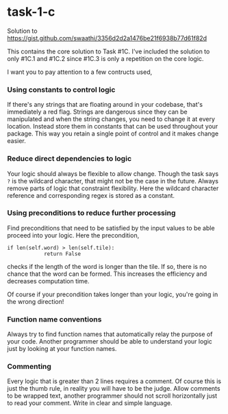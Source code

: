 # task-1-c
Solution to https://gist.github.com/swaathi/3356d2d2a1476be21f6938b77d61f82d

This contains the core solution to Task #1C. I've included the solution to only #1C.1 and #1C.2 since #1C.3 is only a repetition on the core logic. 

I want you to pay attention to a few contructs used,

### Using constants to control logic

If there's any strings that are floating around in your codebase, that's immediately a red flag. Strings are dangerous since they can be manipulated and when the string changes, you need to change it at every location. Instead store them in constants that can be used throughout your package. This way you retain a single point of control and it makes change easier.

### Reduce direct dependencies to logic

Your logic should always be flexible to allow change. Though the task says `?` is the wildcard character, that might not be the case in the future. Always remove parts of logic that constraint flexibility. Here the wildcard character reference and corresponding regex is stored as a constant.

### Using preconditions to reduce further processing

Find preconditions that need to be satisfied by the input values to be able proceed into your logic. Here the precondition,

```
if len(self.word) > len(self.tile):
            return False
```

checks if the length of the word is longer than the tile. If so, there is no chance that the word can be formed. This increases the efficiency and decreases computation time. 

Of course if your precondition takes longer than your logic, you're going in the wrong direction!

### Function name conventions

Always try to find function names that automatically relay the purpose of your code. Another programmer should be able to understand your logic just by looking at your function names.

### Commenting

Every logic that is greater than 2 lines requires a comment. Of course this is just the thumb rule, in reality you will have to be the judge. Allow comments to be wrapped text, another programmer should not scroll horizontally just to read your comment. Write in clear and simple language.
